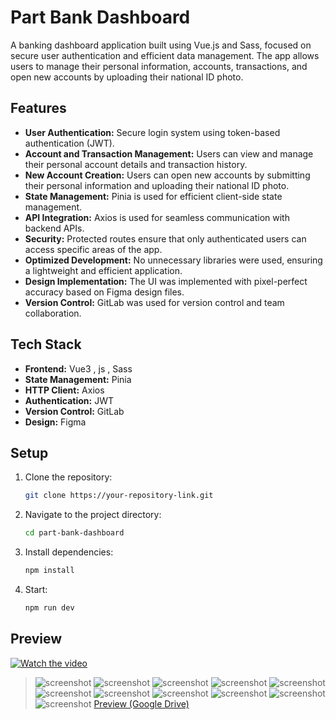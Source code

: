 # Part Bank Dashboard

A banking dashboard application built using Vue.js and Sass, focused on secure user authentication and efficient data management. The app allows users to manage their personal information, accounts, transactions, and open new accounts by uploading their national ID photo.

## Features

- **User Authentication:** Secure login system using token-based authentication (JWT).
- **Account and Transaction Management:** Users can view and manage their personal account details and transaction history.
- **New Account Creation:** Users can open new accounts by submitting their personal information and uploading their national ID photo.
- **State Management:** Pinia is used for efficient client-side state management.
- **API Integration:** Axios is used for seamless communication with backend APIs.
- **Security:** Protected routes ensure that only authenticated users can access specific areas of the app.
- **Optimized Development:** No unnecessary libraries were used, ensuring a lightweight and efficient application.
- **Design Implementation:** The UI was implemented with pixel-perfect accuracy based on Figma design files.
- **Version Control:** GitLab was used for version control and team collaboration.

## Tech Stack

- **Frontend:** Vue3 , js , Sass
- **State Management:** Pinia
- **HTTP Client:** Axios
- **Authentication:** JWT
- **Version Control:** GitLab
- **Design:** Figma

## Setup

1. Clone the repository:
   ```bash
   git clone https://your-repository-link.git
   ```
2. Navigate to the project directory:
   ```bash
   cd part-bank-dashboard
   ```
3. Install dependencies:
   ```bash
   npm install
   ```
4. Start:
   ```bash
   npm run dev
   ```

## Preview
[![Watch the video](https://github.com/mohajer2002/PartBank/blob/main/Preview/ScreenShot/Thumbnail.jpg?raw=true)](https://youtu.be/6nmstMJZbRg)
> ![screenshot](https://github.com/mohajer2002/PartBank/blob/main/Preview/ScreenShot/1.jpg?raw=true)
> ![screenshot](https://github.com/mohajer2002/PartBank/blob/main/Preview/ScreenShot/2.jpg?raw=true)
> ![screenshot](https://github.com/mohajer2002/PartBank/blob/main/Preview/ScreenShot/3.jpg?raw=true)
> ![screenshot](https://github.com/mohajer2002/PartBank/blob/main/Preview/ScreenShot/4.jpg?raw=true)
> ![screenshot](https://github.com/mohajer2002/PartBank/blob/main/Preview/ScreenShot/5.jpg?raw=true)
> ![screenshot](https://github.com/mohajer2002/PartBank/blob/main/Preview/ScreenShot/6.jpg?raw=true)
> ![screenshot](https://github.com/mohajer2002/PartBank/blob/main/Preview/ScreenShot/7.jpg?raw=true)
> ![screenshot](https://github.com/mohajer2002/PartBank/blob/main/Preview/ScreenShot/8.jpg?raw=true)
> ![screenshot](https://github.com/mohajer2002/PartBank/blob/main/Preview/ScreenShot/9.jpg?raw=true)
> ![screenshot](https://github.com/mohajer2002/PartBank/blob/main/Preview/ScreenShot/10.jpg?raw=true)
> ![screenshot](https://github.com/mohajer2002/PartBank/blob/main/Preview/ScreenShot/11.jpg?raw=true)
> [Preview (Google Drive)](https://drive.google.com/drive/folders/18wE_Z6Bi66_FW86yXm7NhGyVfOYBdupf?usp=sharing)



